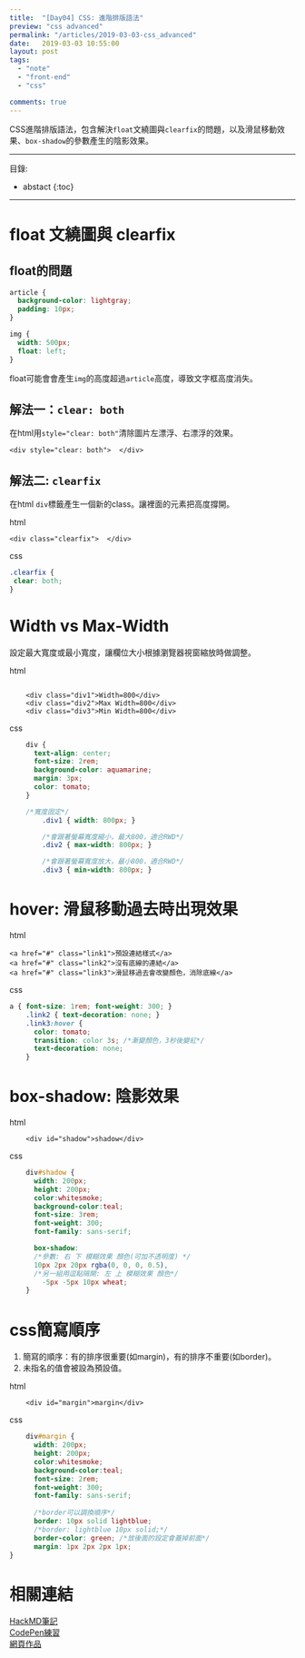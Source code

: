 ```yaml
---
title:  "[Day04] CSS: 進階排版語法"
preview: "css advanced"
permalink: "/articles/2019-03-03-css_advanced"
date:   2019-03-03 10:55:00
layout: post
tags:
  - "note"  
  - "front-end"
  - "css"  

comments: true
---
```


CSS進階排版語法，包含解決`float`文繞圖與`clearfix`的問題，以及滑鼠移動效果、`box-shadow`的參數產生的陰影效果。

<!-- more -->

---
目錄:
* abstact
{:toc}

---



# float 文繞圖與 clearfix

## float的問題
```css
article {
  background-color: lightgray;
  padding: 10px;
}

img {
  width: 500px;
  float: left;
}
```
float可能會會產生`img`的高度超過`article`高度，導致文字框高度消失。

## 解法一：`clear: both`
在html用`style="clear: both"`清除圖片左漂浮、右漂浮的效果。

```htmlembedded=
<div style="clear: both">  </div>
```

## 解法二: `clearfix`

在html `div`標籤產生一個新的class。讓裡面的元素把高度撐開。

html
```htmlmixed=
<div class="clearfix">  </div>
```

css
```css
.clearfix {
 clear: both; 
}
```


# Width vs Max-Width

設定最大寬度或最小寬度，讓欄位大小根據瀏覽器視窗縮放時做調整。

html
```htmlmixed

    <div class="div1">Width=800</div>
    <div class="div2">Max Width=800</div>
    <div class="div3">Min Width=800</div>
```

css
```css
    div {
      text-align: center;
      font-size: 2rem;
      background-color: aquamarine;
      margin: 3px;
      color: tomato;
    }

    /*寬度固定*/
        .div1 { width: 800px; }

        /*會跟著螢幕寬度縮小，最大800，適合RWD*/
        .div2 { max-width: 800px; } 

        /*會跟著螢幕寬度放大，最小800，適合RWD*/
        .div3 { min-width: 800px; } 
```

# hover: 滑鼠移動過去時出現效果

html
```htmlmixed
<a href="#" class="link1">預設連結樣式</a>
<a href="#" class="link2">沒有底線的連結</a>
<a href="#" class="link3">滑鼠移過去會改變顏色，消除底線</a> 
```

css
```css
a { font-size: 1rem; font-weight: 300; }
    .link2 { text-decoration: none; }
    .link3:hover { 
      color: tomato; 
      transition: color 3s; /*漸變顏色，3秒後變紅*/      
      text-decoration: none; 
    }
```

#  box-shadow: 陰影效果

html
```htmlmixed
    <div id="shadow">shadow</div>
```

css
```css
    div#shadow {
      width: 200px;
      height: 200px;
      color:whitesmoke;
      background-color:teal;
      font-size: 3rem;
      font-weight: 300;
      font-family: sans-serif;

      box-shadow: 
      /*參數: 右 下 模糊效果 顏色(可加不透明度) */      
      10px 2px 20px rgba(0, 0, 0, 0.5),
      /*另一組用逗點隔開: 左 上 模糊效果 顏色*/         
        -5px -5px 10px wheat;
    }
```
# css簡寫順序

1. 簡寫的順序：有的排序很重要(如margin)，有的排序不重要(如border)。 
2. 未指名的值會被設為預設值。

html
```htmlmixed
    <div id="margin">margin</div>
```

css
```css
    div#margin {
      width: 200px;
      height: 200px;
      color:whitesmoke;
      background-color:teal;
      font-size: 2rem;
      font-weight: 300;
      font-family: sans-serif;
      
      /*border可以調換順序*/
      border: 10px solid lightblue;
      /*border: lightblue 10px solid;*/
      border-color: green; /*放後面的設定會蓋掉前面*/
      margin: 1px 2px 2px 1px;
}
```

# 相關連結

[HackMD筆記](https://hackmd.io/BPP-sYxDSS-cgYyhb1iP8g?view)  
[CodePen練習](https://codepen.io/tingtinghsu/pen/MxeQwQ)  
[網頁作品](../public/notedemo/cssdemo/01-selector.html)

